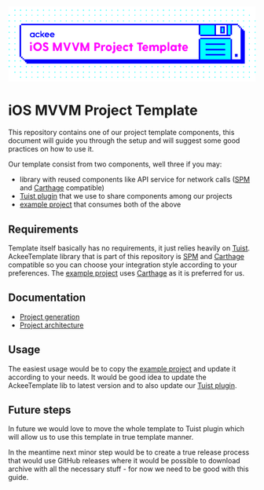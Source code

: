 ![iOS MVVM Project Template](Documentation/Resources/cover-image.png)

# iOS MVVM Project Template

This repository contains one of our project template components, this document will guide you through the setup and will suggest some good practices on how to use it.

Our template consist from two components, well three if you may:
- library with reused components like API service for network calls ([SPM](spm) and [Carthage][carthage] compatible)
- [Tuist plugin][tuist plugin] that we use to share components among our projects
- [example project][example project] that consumes both of the above

## Requirements
Template itself basically has no requirements, it just relies heavily on [Tuist][tuist]. AckeeTemplate library that is part of this repository is [SPM][spm] and [Carthage](carthage) compatible so you can choose your integration style according to your preferences. The [example project][example project] uses [Carthage][carthage] as it is preferred for us.

## Documentation
- [Project generation](Documentation/ProjectGeneration.md)
- [Project architecture](Documentation/ProjectArchitecture.md)

## Usage
The easiest usage would be to copy the [example project][example project] and update it according to your needs. It would be good idea to update the AckeeTemplate lib to latest version and to also update our [Tuist plugin][tuist plugin].

## Future steps
In future we would love to move the whole template to Tuist plugin which will allow us to use this template in true template manner.

In the meantime next minor step would be to create a true release process that would use GitHub releases where it would be possible to download archive with all the necessary stuff - for now we need to be good with this guide.

[example project]: ProjectTemplate
[carthage]: https://github.com/Carthage/Carthage
[spm]: http://github.com/apple/swift-package-manager
[tuist]: https://tuist.io
[tuist plugin]: https://github.com/AckeeCZ/AckeeTemplate-TuistPlugin